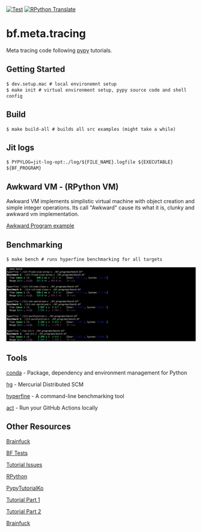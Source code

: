 [![Test](https://github.com/Pavel-Durov/bf.meta.tracing/actions/workflows/test.yml/badge.svg)](https://github.com/Pavel-Durov/bf.meta.tracing/actions/workflows/test.yml)
[![RPython Translate](https://github.com/Pavel-Durov/bf.meta.tracing/actions/workflows/rpython.yml/badge.svg)](https://github.com/Pavel-Durov/bf.meta.tracing/actions/workflows/rpython.yml)

# bf.meta.tracing
Meta tracing code following [pypy](https://www.pypy.org/) tutorials.


## Getting Started

```shell
$ dev.setup.mac # local environemnt setup
$ make init # virtual environment setup, pypy source code and shell config
```

## Build
```shell
$ make build-all # builds all src examples (might take a while)
```

## Jit logs
```shell
$ PYPYLOG=jit-log-opt:./log/${FILE_NAME}.logfile ${EXECUTABLE} ${BF_PROGRAM}
```

## Awkward VM - (RPython VM)
Awkward VM implements simplistic virtual machine with object creation and simple integer operations.
Its call "Awkward" cause its what it is, clunky and awkward vm implementation.

[Awkward Program example](./programs/awkward/example.awk)


## Benchmarking
```shell
$ make bench # runs hyperfine benchmarking for all targets
```

![Hyperlane benchmark example](assets/bench_screenshot.png?raw=true "Title")


## Tools

[conda](https://docs.conda.io/projects/conda/en/latest/user-guide/install/index.html) - Package, dependency and environment management for Python

[hg](https://formulae.brew.sh/formula/mercurial#default) - Mercurial Distributed SCM

[hyperfine](https://github.com/sharkdp/hyperfine) - A command-line benchmarking tool

[act](https://github.com/nektos/act) - Run your GitHub Actions locally

## Other Resources
[Brainfuck](https://en.wikipedia.org/wiki/Brainfuck)

[BF Tests](https://github.com/ykjit/ykcbf/tree/master/lang_tests)

[Tutorial Issues](./docs/Issues.md)

[RPython](https://doc.pypy.org/en/latest/coding-guide.html#restricted-python)

[PypyTutorialKo](https://github.com/disjukr/pypy-tutorial-ko)

[Tutorial Part 1](https://morepypy.blogspot.com/2011/04/tutorial-writing-interpreter-with-pypy.html)

[Tutorial Part 2](https://morepypy.blogspot.com/2011/04/tutorial-part-2-adding-jit.html)

[Brainfuck](https://en.wikipedia.org/wiki/Brainfuck)

